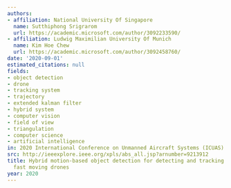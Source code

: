 ```yaml
---
authors:
- affiliation: National University Of Singapore
  name: Sutthiphong Srigrarom
  url: https://academic.microsoft.com/author/3092233590/
- affiliation: Ludwig Maximilian University Of Munich
  name: Kim Hoe Chew
  url: https://academic.microsoft.com/author/3092458760/
date: '2020-09-01'
estimated_citations: null
fields:
- object detection
- drone
- tracking system
- trajectory
- extended kalman filter
- hybrid system
- computer vision
- field of view
- triangulation
- computer science
- artificial intelligence
in: 2020 International Conference on Unmanned Aircraft Systems (ICUAS)
src: http://ieeexplore.ieee.org/xpls/abs_all.jsp?arnumber=9213912
title: Hybrid motion-based object detection for detecting and tracking of small and
  fast moving drones
year: 2020
---
```

